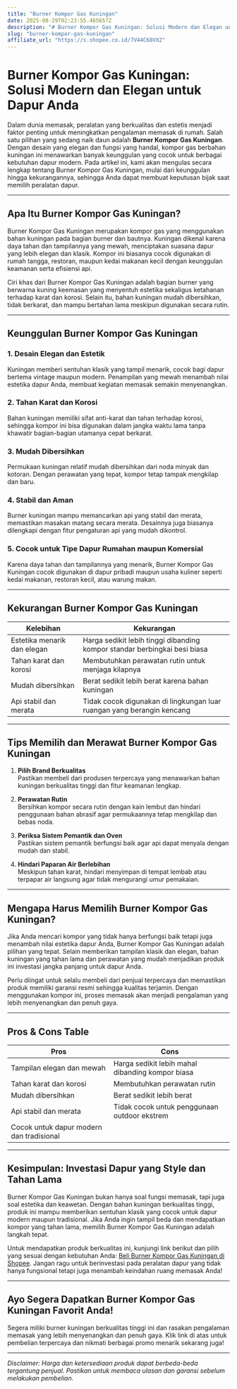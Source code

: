 ```yaml
---
title: "Burner Kompor Gas Kuningan"
date: 2025-08-29T02:23:55.465657Z
description: "# Burner Kompor Gas Kuningan: Solusi Modern dan Elegan untuk Dapur Anda..."
slug: "burner-kompor-gas-kuningan"
affiliate_url: "https://s.shopee.co.id/7V44C68VX2"
---
```

# Burner Kompor Gas Kuningan: Solusi Modern dan Elegan untuk Dapur Anda

Dalam dunia memasak, peralatan yang berkualitas dan estetis menjadi faktor penting untuk meningkatkan pengalaman memasak di rumah. Salah satu pilihan yang sedang naik daun adalah **Burner Kompor Gas Kuningan**. Dengan desain yang elegan dan fungsi yang handal, kompor gas berbahan kuningan ini menawarkan banyak keunggulan yang cocok untuk berbagai kebutuhan dapur modern. Pada artikel ini, kami akan mengulas secara lengkap tentang Burner Kompor Gas Kuningan, mulai dari keunggulan hingga kekurangannya, sehingga Anda dapat membuat keputusan bijak saat memilih peralatan dapur.

---

## Apa Itu Burner Kompor Gas Kuningan?

Burner Kompor Gas Kuningan merupakan kompor gas yang menggunakan bahan kuningan pada bagian burner dan bautnya. Kuningan dikenal karena daya tahan dan tampilannya yang mewah, menciptakan suasana dapur yang lebih elegan dan klasik. Kompor ini biasanya cocok digunakan di rumah tangga, restoran, maupun kedai makanan kecil dengan keunggulan keamanan serta efisiensi api.

Ciri khas dari Burner Kompor Gas Kuningan adalah bagian burner yang berwarna kuning keemasan yang menyentuh estetika sekaligus ketahanan terhadap karat dan korosi. Selain itu, bahan kuningan mudah dibersihkan, tidak berkarat, dan mampu bertahan lama meskipun digunakan secara rutin.

---

## Keunggulan Burner Kompor Gas Kuningan

### 1. Desain Elegan dan Estetik
Kuningan memberi sentuhan klasik yang tampil menarik, cocok bagi dapur bertema vintage maupun modern. Penampilan yang mewah menambah nilai estetika dapur Anda, membuat kegiatan memasak semakin menyenangkan.

### 2. Tahan Karat dan Korosi
Bahan kuningan memiliki sifat anti-karat dan tahan terhadap korosi, sehingga kompor ini bisa digunakan dalam jangka waktu lama tanpa khawatir bagian-bagian utamanya cepat berkarat.

### 3. Mudah Dibersihkan
Permukaan kuningan relatif mudah dibersihkan dari noda minyak dan kotoran. Dengan perawatan yang tepat, kompor tetap tampak mengkilap dan baru.

### 4. Stabil dan Aman
Burner kuningan mampu memancarkan api yang stabil dan merata, memastikan masakan matang secara merata. Desainnya juga biasanya dilengkapi dengan fitur pengaturan api yang mudah dikontrol.

### 5. Cocok untuk Tipe Dapur Rumahan maupun Komersial
Karena daya tahan dan tampilannya yang menarik, Burner Kompor Gas Kuningan cocok digunakan di dapur pribadi maupun usaha kuliner seperti kedai makanan, restoran kecil, atau warung makan.

---

## Kekurangan Burner Kompor Gas Kuningan

| Kelebihan | Kekurangan |
|------------|--------------|
| Estetika menarik dan elegan | Harga sedikit lebih tinggi dibanding kompor standar berbingkai besi biasa |
| Tahan karat dan korosi | Membutuhkan perawatan rutin untuk menjaga kilapnya |
| Mudah dibersihkan | Berat sedikit lebih berat karena bahan kuningan |
| Api stabil dan merata | Tidak cocok digunakan di lingkungan luar ruangan yang berangin kencang |

---

## Tips Memilih dan Merawat Burner Kompor Gas Kuningan

1. **Pilih Brand Berkualitas**  
Pastikan membeli dari produsen terpercaya yang menawarkan bahan kuningan berkualitas tinggi dan fitur keamanan lengkap.

2. **Perawatan Rutin**  
Bersihkan kompor secara rutin dengan kain lembut dan hindari penggunaan bahan abrasif agar permukaannya tetap mengkilap dan bebas noda.

3. **Periksa Sistem Pemantik dan Oven**  
Pastikan sistem pemantik berfungsi baik agar api dapat menyala dengan mudah dan stabil.

4. **Hindari Paparan Air Berlebihan**  
Meskipun tahan karat, hindari menyimpan di tempat lembab atau terpapar air langsung agar tidak mengurangi umur pemakaian.

---

## Mengapa Harus Memilih Burner Kompor Gas Kuningan?

Jika Anda mencari kompor yang tidak hanya berfungsi baik tetapi juga menambah nilai estetika dapur Anda, Burner Kompor Gas Kuningan adalah pilihan yang tepat. Selain memberikan tampilan klasik dan elegan, bahan kuningan yang tahan lama dan perawatan yang mudah menjadikan produk ini investasi jangka panjang untuk dapur Anda.

Perlu diingat untuk selalu membeli dari penjual terpercaya dan memastikan produk memiliki garansi resmi sehingga kualitas terjamin. Dengan menggunakan kompor ini, proses memasak akan menjadi pengalaman yang lebih menyenangkan dan penuh gaya.

---

## Pros & Cons Table

| **Pros**                                   | **Cons**                                          |
|--------------------------------------------|--------------------------------------------------|
| Tampilan elegan dan mewah                 | Harga sedikit lebih mahal dibanding kompor biasa |
| Tahan karat dan korosi                    | Membutuhkan perawatan rutin                     |
| Mudah dibersihkan                        | Berat sedikit lebih berat                      |
| Api stabil dan merata                     | Tidak cocok untuk penggunaan outdoor ekstrem  |
| Cocok untuk dapur modern dan tradisional |                                              |

---

## Kesimpulan: Investasi Dapur yang Style dan Tahan Lama

Burner Kompor Gas Kuningan bukan hanya soal fungsi memasak, tapi juga soal estetika dan keawetan. Dengan bahan kuningan berkualitas tinggi, produk ini mampu memberikan sentuhan klasik yang cocok untuk dapur modern maupun tradisional. Jika Anda ingin tampil beda dan mendapatkan kompor yang tahan lama, memilih Burner Kompor Gas Kuningan adalah langkah tepat.

Untuk mendapatkan produk berkualitas ini, kunjungi link berikut dan pilih yang sesuai dengan kebutuhan Anda: [Beli Burner Kompor Gas Kuningan di Shopee](https://s.shopee.co.id/7V44C68VX2). Jangan ragu untuk berinvestasi pada peralatan dapur yang tidak hanya fungsional tetapi juga menambah keindahan ruang memasak Anda!

---

## Ayo Segera Dapatkan Burner Kompor Gas Kuningan Favorit Anda!

Segera miliki burner kuningan berkualitas tinggi ini dan rasakan pengalaman memasak yang lebih menyenangkan dan penuh gaya. Klik link di atas untuk pembelian terpercaya dan nikmati berbagai promo menarik sekarang juga!

---

*Disclaimer: Harga dan ketersediaan produk dapat berbeda-beda tergantung penjual. Pastikan untuk membaca ulasan dan garansi sebelum melakukan pembelian.*